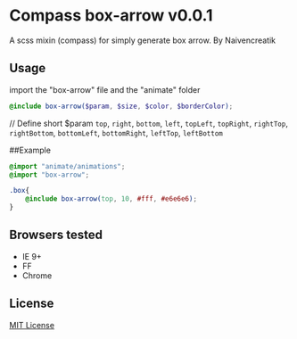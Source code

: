 # Compass box-arrow v0.0.1

A scss mixin (compass) for simply generate box arrow.
By Naivencreatik

## Usage
import the "box-arrow" file and the "animate" folder

```scss
@include box-arrow($param, $size, $color, $borderColor);
```
// Define short $param
`top`, `right`, `bottom`, `left`, `topLeft`, `topRight`, `rightTop`, `rightBottom`, `bottomLeft`, `bottomRight`, `leftTop`, `leftBottom` 

##Example 
```scss
@import "animate/animations";
@import "box-arrow";

.box{
    @include box-arrow(top, 10, #fff, #e6e6e6);
}
```

## Browsers tested
  - IE 9+
  - FF
  - Chrome

## License
[MIT License](http://en.wikipedia.org/wiki/MIT_License)
